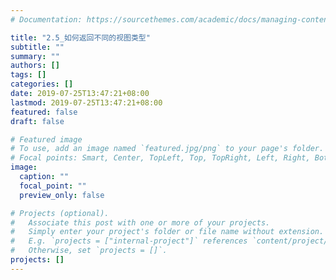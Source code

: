 ```yaml
---
# Documentation: https://sourcethemes.com/academic/docs/managing-content/

title: "2.5_如何返回不同的视图类型"
subtitle: ""
summary: ""
authors: []
tags: []
categories: []
date: 2019-07-25T13:47:21+08:00
lastmod: 2019-07-25T13:47:21+08:00
featured: false
draft: false

# Featured image
# To use, add an image named `featured.jpg/png` to your page's folder.
# Focal points: Smart, Center, TopLeft, Top, TopRight, Left, Right, BottomLeft, Bottom, BottomRight.
image:
  caption: ""
  focal_point: ""
  preview_only: false

# Projects (optional).
#   Associate this post with one or more of your projects.
#   Simply enter your project's folder or file name without extension.
#   E.g. `projects = ["internal-project"]` references `content/project/deep-learning/index.md`.
#   Otherwise, set `projects = []`.
projects: []
---
```

